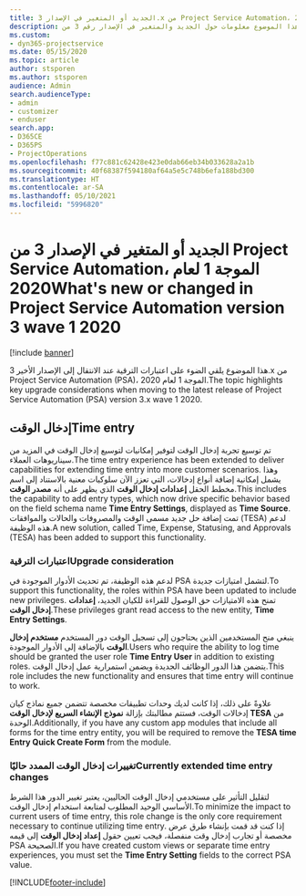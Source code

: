 ```yaml
---
title: الجديد أو المتغير في الإصدار 3.x من Project Service Automation، الموجة 1 لعام 2020
description: يقدم هذا الموضوع معلومات حول الجديد والمتغير في الإصدار رقم 3 من Project Service Automation، الموجة 1 لعام 2020.
ms.custom:
- dyn365-projectservice
ms.date: 05/15/2020
ms.topic: article
author: stsporen
ms.author: stsporen
audience: Admin
search.audienceType:
- admin
- customizer
- enduser
search.app:
- D365CE
- D365PS
- ProjectOperations
ms.openlocfilehash: f77c881c62428e423e0dab66eb34b033628a2a1b
ms.sourcegitcommit: 40f68387f594180af64a5e5c748b6efa188bd300
ms.translationtype: HT
ms.contentlocale: ar-SA
ms.lasthandoff: 05/10/2021
ms.locfileid: "5996820"
---
```

# <a name="whats-new-or-changed-in-project-service-automation-version-3-wave-1-2020"></a><span data-ttu-id="edde2-103">الجديد أو المتغير في الإصدار 3 من Project Service Automation، الموجة 1 لعام 2020</span><span class="sxs-lookup"><span data-stu-id="edde2-103">What's new or changed in Project Service Automation version 3 wave 1 2020</span></span>

[!include [banner](../includes/psa-now-project-operations.md)]

<span data-ttu-id="edde2-104">هذا الموضوع يلقي الضوء على اعتبارات الترقية عند الانتقال إلى الإصدار الأخير 3.x من Project Service Automation (PSA)، الموجة 1 لعام 2020.</span><span class="sxs-lookup"><span data-stu-id="edde2-104">The topic highlights key upgrade considerations when moving to the latest release of Project Service Automation (PSA) version 3.x wave 1 2020.</span></span>

## <a name="time-entry"></a><span data-ttu-id="edde2-105">إدخال الوقت</span><span class="sxs-lookup"><span data-stu-id="edde2-105">Time entry</span></span>
<span data-ttu-id="edde2-106">تم توسيع تجربة إدخال الوقت لتوفير إمكانيات لتوسيع إدخال الوقت في المزيد من سيناريوهات العملاء.</span><span class="sxs-lookup"><span data-stu-id="edde2-106">The time entry experience has been extended to deliver capabilities for extending time entry into more customer scenarios.</span></span> <span data-ttu-id="edde2-107">وهذا يشمل إمكانية إضافة أنواع إدخالات، التي تعزز الآن سلوكيات معنية بالاستناد إلى اسم مخطط الحقل **إعدادات إدخال الوقت** الذي يظهر على أنه **مصدر الوقت**.</span><span class="sxs-lookup"><span data-stu-id="edde2-107">This includes the capability to add entry types, which now drive specific behavior based on the field schema name **Time Entry Settings**, displayed as **Time Source**.</span></span> <span data-ttu-id="edde2-108">تمت إضافة حل جديد مسمى الوقت والمصروفات والحالات والموافقات (TESA) لدعم هذه الوظيفة.</span><span class="sxs-lookup"><span data-stu-id="edde2-108">A new solution, called Time, Expense, Statusing, and Approvals (TESA) has been added to support this functionality.</span></span>

### <a name="upgrade-consideration"></a><span data-ttu-id="edde2-109">اعتبارات الترقية</span><span class="sxs-lookup"><span data-stu-id="edde2-109">Upgrade consideration</span></span>
<span data-ttu-id="edde2-110">لدعم هذه الوظيفة، تم تحديث الأدوار الموجودة في PSA لتشمل امتيازات جديدة.</span><span class="sxs-lookup"><span data-stu-id="edde2-110">To support this functionality, the roles within PSA have been updated to include new privileges.</span></span> <span data-ttu-id="edde2-111">تمنح هذه الامتيازات حق الوصول للقراءة للكيان الجديد، **إعدادات إدخال الوقت**.</span><span class="sxs-lookup"><span data-stu-id="edde2-111">These privileges grant read access to the new entity, **Time Entry Settings**.</span></span>

<span data-ttu-id="edde2-112">ينبغي منح المستخدمين الذين يحتاجون إلى تسجيل الوقت دور المستخدم **مستخدم إدخال الوقت** بالإضافة إلى الأدوار الموجودة.</span><span class="sxs-lookup"><span data-stu-id="edde2-112">Users who require the ability to log time should be granted the user role **Time Entry User** in addition to existing roles.</span></span> <span data-ttu-id="edde2-113">يتضمن هذا الدور الوظائف الجديدة ويضمن استمرارية عمل إدخال الوقت.</span><span class="sxs-lookup"><span data-stu-id="edde2-113">This role includes the new functionality and ensures that time entry will continue to work.</span></span>

<span data-ttu-id="edde2-114">علاوةً على ذلك، إذا كانت لديك وحدات تطبيقات مخصصة تتضمن جميع نماذج كيان إدخالات الوقت، فستتم مطالبتك بإزالة **نموذج الإنشاء السريع لإدخال الوقت TESA‬‬** من الوحدة.</span><span class="sxs-lookup"><span data-stu-id="edde2-114">Additionally, if you have any custom app modules that include all forms for the time entry entity, you will be required to remove the **TESA time Entry Quick Create Form** from the module.</span></span>

### <a name="currently-extended-time-entry-changes"></a><span data-ttu-id="edde2-115">تغييرات إدخال الوقت الممدد حاليًا</span><span class="sxs-lookup"><span data-stu-id="edde2-115">Currently extended time entry changes</span></span>
<span data-ttu-id="edde2-116">لتقليل التأثير على مستخدمي إدخال الوقت الحاليين، يعتبر تغيير الدور هذا الشرط الأساسي الوحيد المطلوب لمتابعة استخدام إدخال الوقت.</span><span class="sxs-lookup"><span data-stu-id="edde2-116">To minimize the impact to current users of time entry, this role change is the only core requirement necessary to continue utilizing time entry.</span></span> <span data-ttu-id="edde2-117">إذا كنت قد قمت بإنشاء طرق عرض مخصصة أو تجارب إدخال وقت منفصلة، فيجب تعيين حقول **إعداد إدخال الوقت** إلى قيمه PSA الصحيحة.</span><span class="sxs-lookup"><span data-stu-id="edde2-117">If you have created custom views or separate time entry experiences, you must set the **Time Entry Setting** fields to the correct PSA value.</span></span>


[!INCLUDE[footer-include](../includes/footer-banner.md)]